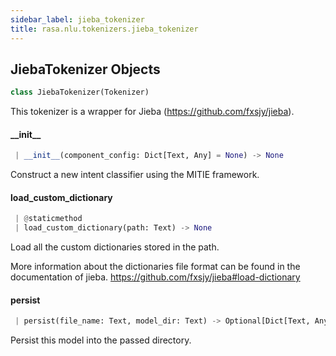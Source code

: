 ```yaml
---
sidebar_label: jieba_tokenizer
title: rasa.nlu.tokenizers.jieba_tokenizer
---
```


## JiebaTokenizer Objects

```python
class JiebaTokenizer(Tokenizer)
```

This tokenizer is a wrapper for Jieba (https://github.com/fxsjy/jieba).

#### \_\_init\_\_

```python
 | __init__(component_config: Dict[Text, Any] = None) -> None
```

Construct a new intent classifier using the MITIE framework.

#### load\_custom\_dictionary

```python
 | @staticmethod
 | load_custom_dictionary(path: Text) -> None
```

Load all the custom dictionaries stored in the path.

More information about the dictionaries file format can
be found in the documentation of jieba.
https://github.com/fxsjy/jieba#load-dictionary

#### persist

```python
 | persist(file_name: Text, model_dir: Text) -> Optional[Dict[Text, Any]]
```

Persist this model into the passed directory.

